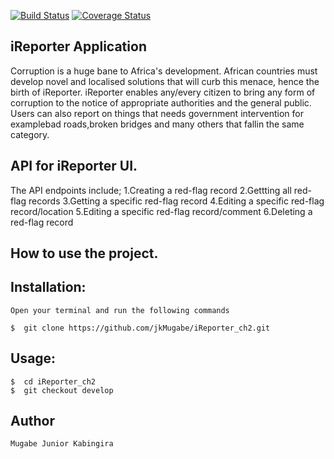 [![Build Status](https://travis-ci.com/jkMugabe/iReporter_ch2.svg?branch=ft_badges)](https://travis-ci.com/jkMugabe/iReporter_ch2)
[![Coverage Status](https://coveralls.io/repos/github/jkMugabe/iReporter_ch2/badge.svg?branch=ft_badges)](https://coveralls.io/github/jkMugabe/iReporter_ch2?branch=ft_badges)
## iReporter Application

Corruption is a huge bane to Africa's development. African countries must develop novel and localised solutions that will curb this menace, hence the birth of iReporter. iReporter enables any/every citizen to bring any form of corruption to the notice of appropriate authorities and the general public. Users can also report on things that needs government intervention for examplebad roads,broken bridges and many others that fallin the same category.

## API for iReporter UI.

The API endpoints include;
1.Creating a red-flag record
2.Gettting all red-flag records
3.Getting a specific red-flag record
4.Editing a specific red-flag record/location
5.Editing a specific red-flag record/comment
6.Deleting a red-flag record


## How to use the project.
## Installation:

    Open your terminal and run the following commands

    $  git clone https://github.com/jkMugabe/iReporter_ch2.git


## Usage:

    $  cd iReporter_ch2
    $  git checkout develop


## Author
    Mugabe Junior Kabingira
